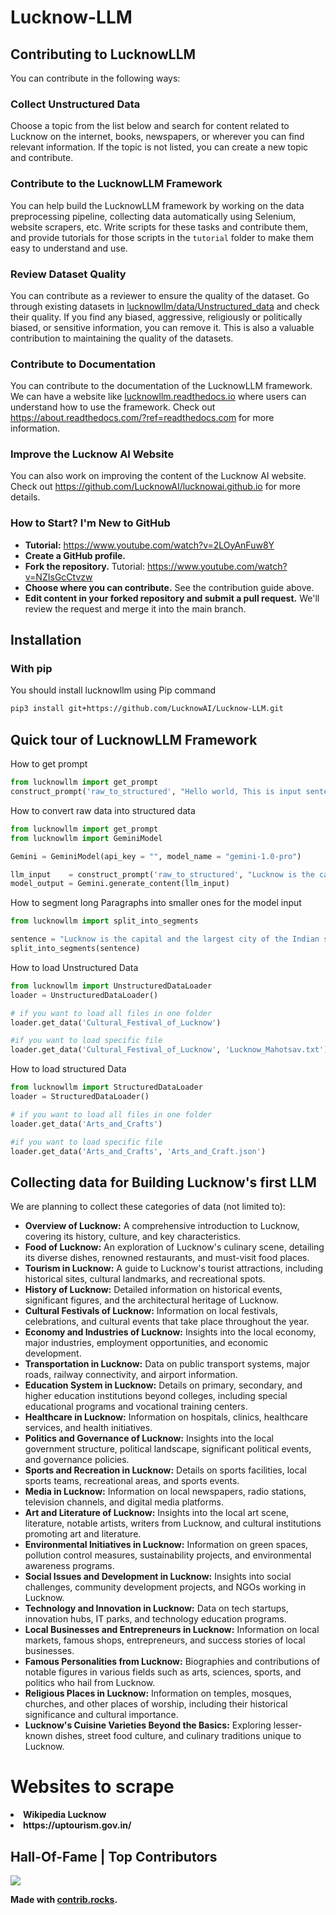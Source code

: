 <h1>Lucknow-LLM</h1>

<h2>Contributing to LucknowLLM</h2>

<p>You can contribute in the following ways:</p>

<h3>Collect Unstructured Data</h3>
<p>Choose a topic from the list below and search for content related to Lucknow on the internet, books, newspapers, or wherever you can find relevant information. If the topic is not listed, you can create a new topic and contribute.</p>

<h3>Contribute to the LucknowLLM Framework</h3>
<p>You can help build the LucknowLLM framework by working on the data preprocessing pipeline, collecting data automatically using Selenium, website scrapers, etc. Write scripts for these tasks and contribute them, and provide tutorials for those scripts in the <code>tutorial</code> folder to make them easy to understand and use.</p>

<h3>Review Dataset Quality</h3>
<p>You can contribute as a reviewer to ensure the quality of the dataset. Go through existing datasets in <a href="https://github.com/LucknowAI/Lucknow-LLM/tree/main/lucknowllm/data/Unstructured_data">lucknowllm/data/Unstructured_data</a> and check their quality. If you find any biased, aggressive, religiously or politically biased, or sensitive information, you can remove it. This is also a valuable contribution to maintaining the quality of the datasets.</p>

<h3>Contribute to Documentation</h3>
<p>You can contribute to the documentation of the LucknowLLM framework. We can have a website like <a href="https://lucknowllm.readthedocs.io" target="_blank">lucknowllm.readthedocs.io</a> where users can understand how to use the framework. Check out <a href="https://about.readthedocs.com/?ref=readthedocs.com" target="_blank">https://about.readthedocs.com/?ref=readthedocs.com</a> for more information.</p>

<h3>Improve the Lucknow AI Website</h3>
<p>You can also work on improving the content of the Lucknow AI website. Check out <a href="https://github.com/LucknowAI/lucknowai.github.io" target="_blank">https://github.com/LucknowAI/lucknowai.github.io</a> for more details.</p>


### How to Start? I'm New to GitHub

- **Tutorial:** <a href="https://www.youtube.com/watch?v=2LOyAnFuw8Y" target="_blank">https://www.youtube.com/watch?v=2LOyAnFuw8Y</a>
- **Create a GitHub profile.**
- **Fork the repository.** Tutorial: <a href="https://www.youtube.com/watch?v=NZIsGcCtvzw" target="_blank">https://www.youtube.com/watch?v=NZIsGcCtvzw</a>
- **Choose where you can contribute.** See the contribution guide above.
- **Edit content in your forked repository and submit a pull request.** We'll review the request and merge it into the main branch.

## Installation

### With pip

You should install lucknowllm using Pip command

```bash
pip3 install git+https://github.com/LucknowAI/Lucknow-LLM.git
```

## Quick tour of LucknowLLM Framework

How to get prompt

```python
from lucknowllm import get_prompt
construct_prompt('raw_to_structured', "Hello world, This is input sentence")
```

How to convert raw data into structured data

```python
from lucknowllm import get_prompt
from lucknowllm import GeminiModel

Gemini = GeminiModel(api_key = "", model_name = "gemini-1.0-pro")

llm_input    = construct_prompt('raw_to_structured', "Lucknow is the capital and the largest city of the Indian state of Uttar Pradesh and it is the administrative headquarters of the eponymous district and division.")
model_output = Gemini.generate_content(llm_input)
```

How to segment long Paragraphs into smaller ones for the model input

```python
from lucknowllm import split_into_segments

sentence = "Lucknow is the capital and the largest city of the Indian state of Uttar Pradesh and it is the administrative headquarters of the eponymous district and division."
split_into_segments(sentence)
```

How to load Unstructured Data

```python
from lucknowllm import UnstructuredDataLoader
loader = UnstructuredDataLoader()

# if you want to load all files in one folder
loader.get_data('Cultural_Festival_of_Lucknow')

#if you want to load specific file
loader.get_data('Cultural_Festival_of_Lucknow', 'Lucknow_Mahotsav.txt')
```


How to load structured Data

```python
from lucknowllm import StructuredDataLoader
loader = StructuredDataLoader()

# if you want to load all files in one folder
loader.get_data('Arts_and_Crafts')

#if you want to load specific file
loader.get_data('Arts_and_Crafts', 'Arts_and_Craft.json')
```

## Collecting data for Building Lucknow's first LLM

We are planning to collect these categories of data (not limited to):</p>

<ul>

  <li><strong>Overview of Lucknow:</strong> A comprehensive introduction to Lucknow, covering its history, culture, and key characteristics.</li>
  <li><strong>Food of Lucknow:</strong> An exploration of Lucknow's culinary scene, detailing its diverse dishes, renowned restaurants, and must-visit food places.</li>
  <li><strong>Tourism in Lucknow:</strong> A guide to Lucknow's tourist attractions, including historical sites, cultural landmarks, and recreational spots.</li>
  
  <li><strong>History of Lucknow:</strong> Detailed information on historical events, significant figures, and the architectural heritage of Lucknow.</li>

  <li><strong>Cultural Festivals of Lucknow:</strong> Information on local festivals, celebrations, and cultural events that take place throughout the year.</li>

  <li><strong>Economy and Industries of Lucknow:</strong> Insights into the local economy, major industries, employment opportunities, and economic development.</li>

  <li><strong>Transportation in Lucknow:</strong> Data on public transport systems, major roads, railway connectivity, and airport information.</li>

  <li><strong>Education System in Lucknow:</strong> Details on primary, secondary, and higher education institutions beyond colleges, including special educational programs and vocational training centers.</li>

  <li><strong>Healthcare in Lucknow:</strong> Information on hospitals, clinics, healthcare services, and health initiatives.</li>

  <li><strong>Politics and Governance of Lucknow:</strong> Insights into the local government structure, political landscape, significant political events, and governance policies.</li>

  <li><strong>Sports and Recreation in Lucknow:</strong> Details on sports facilities, local sports teams, recreational areas, and sports events.</li>

  <li><strong>Media in Lucknow:</strong> Information on local newspapers, radio stations, television channels, and digital media platforms.</li>

  <li><strong>Art and Literature of Lucknow:</strong> Insights into the local art scene, literature, notable artists, writers from Lucknow, and cultural institutions promoting art and literature.</li>

  <li><strong>Environmental Initiatives in Lucknow:</strong> Information on green spaces, pollution control measures, sustainability projects, and environmental awareness programs.</li>

  <li><strong>Social Issues and Development in Lucknow:</strong> Insights into social challenges, community development projects, and NGOs working in Lucknow.</li>

  <li><strong>Technology and Innovation in Lucknow:</strong> Data on tech startups, innovation hubs, IT parks, and technology education programs.</li>

  <li><strong>Local Businesses and Entrepreneurs in Lucknow:</strong> Information on local markets, famous shops, entrepreneurs, and success stories of local businesses.</li>

  <li><strong>Famous Personalities from Lucknow:</strong> Biographies and contributions of notable figures in various fields such as arts, sciences, sports, and politics who hail from Lucknow.</li>

  <li><strong>Religious Places in Lucknow:</strong> Information on temples, mosques, churches, and other places of worship, including their historical significance and cultural importance.</li>

  <li><strong>Lucknow's Cuisine Varieties Beyond the Basics:</strong> Exploring lesser-known dishes, street food culture, and culinary traditions unique to Lucknow.</li>
</ul>


# Websites to scrape

<li><strong>Wikipedia Lucknow</li>
<li><strong>https://uptourism.gov.in/</li>


## Hall-Of-Fame | Top Contributors

<a href="https://github.com/LucknowAI/Lucknow-LLM-data/graphs/contributors">
  <img src="https://contrib.rocks/image?repo=LucknowAI/Lucknow-LLM-data" />
</a>

Made with [contrib.rocks](https://contrib.rocks).
